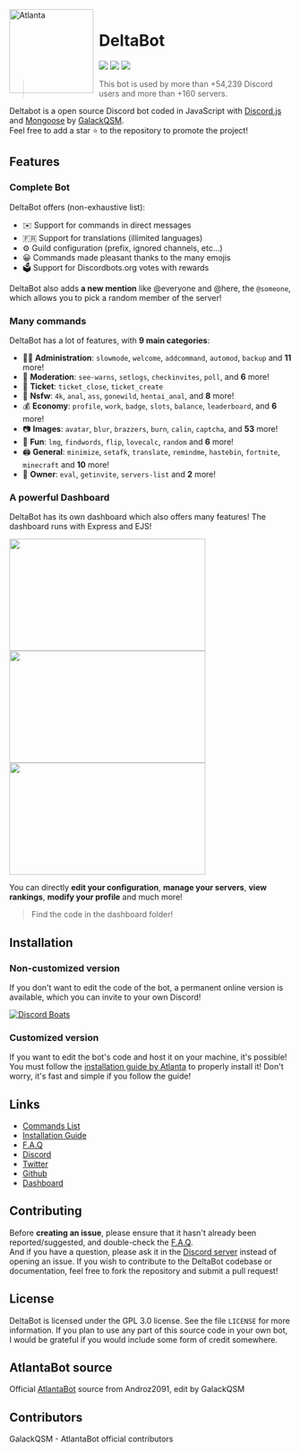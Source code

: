 <img width="150" height="150" align="left" style="float: left; margin: 0 10px 0 0;" alt="Atlanta" src="https://delta-bot.com/assets/img/logo.png">  

# DeltaBot

[![](https://img.shields.io/discord/736276043836686346.svg?logo=discord&colorB=7289DA)](https://discord.gg/cAmtjYj)
[![](https://img.shields.io/badge/discord.js-v12.0.0--dev-blue.svg?logo=npm)](https://github.com/discordjs)
[![](https://img.shields.io/badge/paypal-donate-blue.svg)](paypal.me/GalackQSM)

> This bot is used by more than +54,239 Discord users and more than +160 servers.

Deltabot is a open source Discord bot coded in JavaScript with [Discord.js](https://discord.js.org) and [Mongoose](https://mongoosejs.com/docs/api.html) by [GalackQSM](https://github.com/GalackQSM).  
Feel free to add a star ⭐ to the repository to promote the project!

## Features

### Complete Bot

DeltaBot offers (non-exhaustive list):
*   ✉️ Support for commands in direct messages
*   🇫🇷 Support for translations (illimited languages)
*   ⚙️ Guild configuration (prefix, ignored channels, etc...)
*   😀 Commands made pleasant thanks to the many emojis
*   🗳️ Support for Discordbots.org votes with rewards

DeltaBot also adds **a new mention** like @everyone and @here, the `@someone`, which allows you to pick a random member of the server!

### Many commands

DeltaBot has a lot of features, with **9 main categories**:

*   👩‍💼 **Administration**: `slowmode`, `welcome`, `addcommand`, `automod`, `backup` and **11** more! 
*   🚓 **Moderation**: `see-warns`, `setlogs`, `checkinvites`, `poll`, and **6** more! 
*   🎫 **Ticket**: `ticket_close`, `ticket_create`
*   🔞 **Nsfw**: `4k`, `anal`, `ass`, `gonewild`, `hentai_anal`, and **8** more! 
*   💰 **Economy**: `profile`, `work`, `badge`, `slots`, `balance`, `leaderboard`, and **6** more! 
*   📷 **Images**: `avatar`, `blur`, `brazzers`, `burn`, `calin`, `captcha`, and **53** more! 
*   👻 **Fun**: `lmg`, `findwords`, `flip`, `lovecalc`, `random` and **6** more! 
*   🖨️ **General**: `minimize`, `setafk`, `translate`, `remindme`, `hastebin`, `fortnite`, `minecraft` and **10** more! 
*   👑 **Owner**: `eval`, `getinvite`, `servers-list` and **2** more!

### A powerful Dashboard

DeltaBot has its own dashboard which also offers many features! The dashboard runs with Express and EJS!

<img align="left" style="float: centrer; margin: 0 10px 0 0;" src="https://i.imgur.com/G9JhlqT.png" height="200" width="350"/>
<img align="center" style="float: left; margin: 0 10px 0 0;" src="https://i.imgur.com/FdDCZcY.png" height="200" width="350"/>
<img align="center" style="float: centrer; margin: 0 10px 0 0;" src="https://i.imgur.com/FaMgNHw.png" height="200" width="350"/>

You can directly **edit your configuration**, **manage your servers**, **view rankings**, **modify your profile** and much more!

> Find the code in the dashboard folder! 

## Installation

### Non-customized version

If you don't want to edit the code of the bot, a permanent online version is available, which you can invite to your own Discord!   

[![Discord Boats](https://discord.boats/API/V2/WIDGET/706219913336979476)](https://discord.boats/bot/706219913336979476)

### Customized version

If you want to edit the bot's code and host it on your machine, it's possible!  
You must follow the [installation guide by Atlanta](https://www.atlanta-bot.fr/installation/) to properly install it! Don't worry, it's fast and simple if you follow the guide!

## Links

*   [Commands List](https://www.atlanta-bot.fr/commands)
*   [Installation Guide](https://www.atlanta-bot.fr/installation)
*   [F.A.Q](https://delta-bot.com/foire-aux-questions/)
*   [Discord](https://discord.gg/cAmtjYj)
*   [Twitter](https://twitter.com/DeltaBotDiscord)
*   [Github](https://github.com/GalackQSM/DeltaBot/)
*   [Dashboard](http://dashboard.delta-bot.com:8080/)

## Contributing

Before **creating an issue**, please ensure that it hasn't already been reported/suggested, and double-check the [F.A.Q](https://delta-bot.com/foire-aux-questions).   
And if you have a question, please ask it in the [Discord server](https://discord.gg/cAmtjYj) instead of opening an issue.
If you wish to contribute to the DeltaBot codebase or documentation, feel free to fork the repository and submit a pull request!

## License

DeltaBot is licensed under the GPL 3.0 license. See the file `LICENSE` for more information. If you plan to use any part of this source code in your own bot, I would be grateful if you would include some form of credit somewhere.

## AtlantaBot source

Official [AtlantaBot](https://github.com/Androz2091/AtlantaBot) source from Androz2091, edit by GalackQSM

## Contributors

GalackQSM - AtlantaBot official contributors
